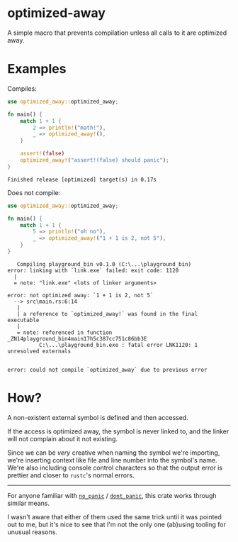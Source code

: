 optimized-away
==============

A simple macro that prevents compilation unless all calls to it are optimized away.

Examples
========

Compiles:
```rs
use optimized_away::optimized_away;

fn main() {
    match 1 + 1 {
        2 => println!("math!"),
        _ => optimized_away!(),
    }

    assert!(false)
    optimized_away!("assert!(false) should panic");
}
```
```
Finished release [optimized] target(s) in 0.17s
```

Does not compile:
```rs
use optimized_away::optimized_away;

fn main() {
    match 1 + 1 {
        5 => println!("oh no"),
        _ => optimized_away!("1 + 1 is 2, not 5"),
    }
}
```

```
   Compiling playground_bin v0.1.0 (C:\...\playground_bin)
error: linking with `link.exe` failed: exit code: 1120
  |
  = note: "link.exe" <lots of linker arguments>

error: not optimized away: `1 + 1 is 2, not 5`
  --> src\main.rs:6:14
   |
   | a reference to `optimized_away!` was found in the final executable
   |
   = note: referenced in function _ZN14playground_bin4main17h5c387cc751c86bb3E
          C:\...\playground_bin.exe : fatal error LNK1120: 1 unresolved externals


error: could not compile `optimized_away` due to previous error
```

How?
====

A non-existent external symbol is defined and then accessed.

If the access is optimized away, the symbol is never linked to, and the linker will not complain about it not existing.

Since we can be *very* creative when naming the symbol we're importing, we're inserting context like file and line number into the symbol's name. We're also including console control characters so that the output error is prettier and closer to `rustc`'s normal errors.

---

For anyone familiar with [`no_panic`](https://github.com/dtolnay/no-panic) / [`dont_panic`](https://github.com/Kixunil/dont_panic), this crate works through similar means.

I wasn't aware that either of them used the same trick until it was pointed out to me, but it's nice to see that I'm not the only one (ab)using tooling for unusual reasons.
